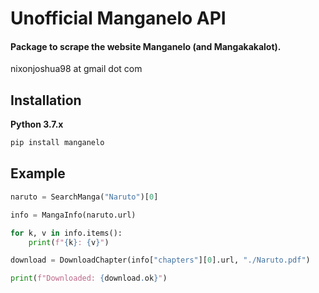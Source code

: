 # Unofficial Manganelo API

#### Package to scrape the website Manganelo (and Mangakakalot).

nixonjoshua98 at gmail dot com

## Installation

**Python 3.7.x**
```cmd
pip install manganelo
```

## Example

```python
naruto = SearchManga("Naruto")[0]

info = MangaInfo(naruto.url)

for k, v in info.items():
    print(f"{k}: {v}")

download = DownloadChapter(info["chapters"][0].url, "./Naruto.pdf")

print(f"Downloaded: {download.ok}")
```